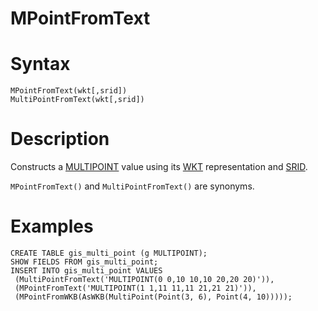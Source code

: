 # MPointFromText

#

# Syntax

```
MPointFromText(wkt[,srid])
MultiPointFromText(wkt[,srid])
```

#

# Description

Constructs a [MULTIPOINT](../wkb/multipointfromwkb.md) value using its [WKT](wkt-definition.md) representation and [SRID](/en/srid/).

`MPointFromText()` and `MultiPointFromText()` are synonyms.

#

# Examples

```
CREATE TABLE gis_multi_point (g MULTIPOINT);
SHOW FIELDS FROM gis_multi_point;
INSERT INTO gis_multi_point VALUES
 (MultiPointFromText('MULTIPOINT(0 0,10 10,10 20,20 20)')),
 (MPointFromText('MULTIPOINT(1 1,11 11,11 21,21 21)')),
 (MPointFromWKB(AsWKB(MultiPoint(Point(3, 6), Point(4, 10)))));
```